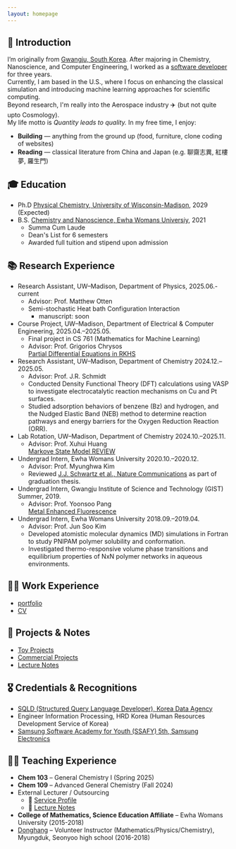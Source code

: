 ```yaml
---
layout: homepage
---
```

## 👋 Introduction

I’m originally from [Gwangju, South Korea](https://en.wikipedia.org/wiki/Gwangju). After majoring in Chemistry, Nanoscience, and Computer Engineering, I worked as a [software developer](./assets/Portfolio.pdf) for three years.  
Currently, I am based in the U.S., where I focus on enhancing the classical simulation and introducing machine learning approaches for scientific computing.  
Beyond research, I'm really into the Aerospace industry ✈️ (but not quite upto Cosmology).  
My life motto is *Quantity leads to quality.*
In my free time, I enjoy:
- **Building** — anything from the ground up (food, furniture, clone coding of websites)  
- **Reading** — classical literature from China and Japan (e.g. 聊齋志異, 紅樓夢, 羅生門)

## 🎓 Education
* Ph.D [Physical Chemistry, University of Wisconsin-Madison](https://chem.wisc.edu/theoretical-computational/), 2029 (Expected)
* B.S. [Chemistry and Nanoscience, Ewha Womans Universiy](https://myr.ewha.ac.kr/engchem/index.do), 2021
  * Summa Cum Laude
  * Dean's List for 6 semesters
  * Awarded full tuition and stipend upon admission

## 📚 Research Experience
* Research Assistant, UW–Madison, Department of Physics, 2025.06.- current
  * Advisor: Prof. Matthew Otten  
  * Semi-stochastic Heat bath Configuration Interaction 
    * manuscript: soon
* Course Project, UW–Madison, Department of Electrical & Computer Engineering, 2025.04.–2025.05.
  * Final project in CS 761 (Mathematics for Machine Learning)
  * Advisor: Prof. Grigorios Chrysos  
  [Partial Differential Equations in RKHS](./assets/PDE_RKHS.pdf)
* Research Assistant, UW–Madison, Department of Chemistry 2024.12.–2025.05.
  * Advisor: Prof. J.R. Schmidt  
  * Conducted Density Functional Theory (DFT) calculations using VASP to investigate electrocatalytic reaction mechanisms on Cu and Pt surfaces.
  * Studied adsorption behaviors of benzene (Bz) and hydrogen, and the Nudged Elastic Band (NEB) method to determine reaction pathways and energy barriers for the Oxygen Reduction Reaction (ORR).
* Lab Rotation, UW–Madison, Department of Chemistry 2024.10.–2025.11.  
  * Advisor: Prof. Xuhui Huang  
  [Markove State Model REVIEW](./assets/MSM.pdf)
* Undergrad Intern, Ewha Womans University 2020.10.–2020.12.
  * Advisor: Prof. Myunghwa Kim  
  * Reviewed [J.J. Schwartz et al., Nature Communications](https://www.nature.com/articles/s41467-019-08639-7) as part of graduation thesis.  
* Undergrad Intern, Gwangju Institute of Science and Technology (GIST) Summer, 2019.
  * Advisor: Prof. Yoonsoo Pang  
  [Metal Enhanced Fluorescence](./assets/MEF_THEORY.pdf)
* Undergrad Intern, Ewha Womans University 2018.09.–2019.04.
  * Advisor: Prof. Jun Soo Kim  
  * Developed atomistic molecular dynamics (MD) simulations in Fortran to study PNIPAM polymer solubility and conformation.  
  * Investigated thermo-responsive volume phase transitions and equilibrium properties of NxN polymer networks in aqueous environments.

## 👷‍♀️ Work Experience
- [portfolio](./assets/Portfolio.pdf)
- [CV](https://www.linkedin.com/in/haejung-koh/)

## 📂 Projects & Notes
- [Toy Projects](https://github.com/MaximHelio)
- [Commercial Projects](https://github.com/gogomaya)
- [Lecture Notes](https://github.com/MaximHelio/Curriculae)

## 🎖 Credentials & Recognitions
* [SQLD (Structured Query Language Developer), Korea Data Agency](https://en.wikipedia.org/wiki/Oracle_SQL_Developer)
* Engineer Information Processing, HRD Korea (Human Resources Development Service of Korea)
* [Samsung Software Academy for Youth (SSAFY) 5th, Samsung Electronics](https://csr.samsung.com/en/program/samsung-sw-academy-for-youth)

## 🧑‍🏫 Teaching Experience
- **Chem 103** – General Chemistry I (Spring 2025)  
- **Chem 109** – Advanced General Chemistry (Fall 2024)  
- External Lecturer / Outsourcing
  - 🔗 [Service Profile](https://soomgo.com/profile/users/12391091?from=my_info_preview)  
  - 📖 [Lecture Notes](https://github.com/MaximHelio/Curriculae)
- **College of Mathematics, Science Education Affiliate** – Ewha Womans University (2015-2018)  
- [Donghang](https://www.donghaeng.seoul.kr/main.do) – Volunteer Instructor (Mathematics/Physics/Chemistry), Myungduk, Seonyoo high school (2016-2018)



